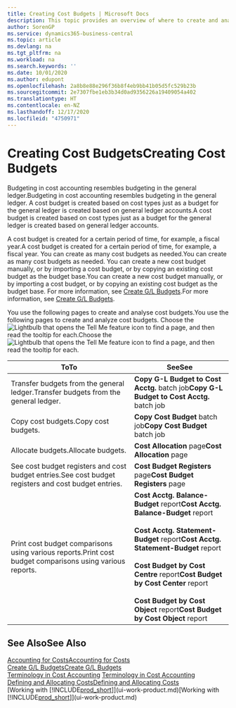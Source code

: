 ```yaml
---
title: Creating Cost Budgets | Microsoft Docs
description: This topic provides an overview of where to create and analyse cost budgets.
author: SorenGP
ms.service: dynamics365-business-central
ms.topic: article
ms.devlang: na
ms.tgt_pltfrm: na
ms.workload: na
ms.search.keywords: ''
ms.date: 10/01/2020
ms.author: edupont
ms.openlocfilehash: 2a8b8e88e296f36b8f4eb9bb41b05d5fc529b23b
ms.sourcegitcommit: 2e7307fbe1eb3b34d0ad9356226a19409054a402
ms.translationtype: HT
ms.contentlocale: en-NZ
ms.lasthandoff: 12/17/2020
ms.locfileid: "4750971"
---
```

# <a name="creating-cost-budgets"></a><span data-ttu-id="2ccb6-103">Creating Cost Budgets</span><span class="sxs-lookup"><span data-stu-id="2ccb6-103">Creating Cost Budgets</span></span>
<span data-ttu-id="2ccb6-104">Budgeting in cost accounting resembles budgeting in the general ledger.</span><span class="sxs-lookup"><span data-stu-id="2ccb6-104">Budgeting in cost accounting resembles budgeting in the general ledger.</span></span> <span data-ttu-id="2ccb6-105">A cost budget is created based on cost types just as a budget for the general ledger is created based on general ledger accounts.</span><span class="sxs-lookup"><span data-stu-id="2ccb6-105">A cost budget is created based on cost types just as a budget for the general ledger is created based on general ledger accounts.</span></span>  

<span data-ttu-id="2ccb6-106">A cost budget is created for a certain period of time, for example, a fiscal year.</span><span class="sxs-lookup"><span data-stu-id="2ccb6-106">A cost budget is created for a certain period of time, for example, a fiscal year.</span></span> <span data-ttu-id="2ccb6-107">You can create as many cost budgets as needed.</span><span class="sxs-lookup"><span data-stu-id="2ccb6-107">You can create as many cost budgets as needed.</span></span> <span data-ttu-id="2ccb6-108">You can create a new cost budget manually, or by importing a cost budget, or by copying an existing cost budget as the budget base.</span><span class="sxs-lookup"><span data-stu-id="2ccb6-108">You can create a new cost budget manually, or by importing a cost budget, or by copying an existing cost budget as the budget base.</span></span> <span data-ttu-id="2ccb6-109">For more information, see [Create G/L Budgets](finance-how-create-budgets.md).</span><span class="sxs-lookup"><span data-stu-id="2ccb6-109">For more information, see [Create G/L Budgets](finance-how-create-budgets.md).</span></span>

<span data-ttu-id="2ccb6-110">You use the following pages to create and analyse cost budgets.</span><span class="sxs-lookup"><span data-stu-id="2ccb6-110">You use the following pages to create and analyze cost budgets.</span></span> <span data-ttu-id="2ccb6-111">Choose the ![Lightbulb that opens the Tell Me feature](media/ui-search/search_small.png "Tell me what you want to do") icon to find a page, and then read the tooltip for each.</span><span class="sxs-lookup"><span data-stu-id="2ccb6-111">Choose the ![Lightbulb that opens the Tell Me feature](media/ui-search/search_small.png "Tell me what you want to do") icon to find a page, and then read the tooltip for each.</span></span>

|<span data-ttu-id="2ccb6-112">To</span><span class="sxs-lookup"><span data-stu-id="2ccb6-112">To</span></span>|<span data-ttu-id="2ccb6-113">See</span><span class="sxs-lookup"><span data-stu-id="2ccb6-113">See</span></span>|  
|--------|---------|  
|<span data-ttu-id="2ccb6-114">Transfer budgets from the general ledger.</span><span class="sxs-lookup"><span data-stu-id="2ccb6-114">Transfer budgets from the general ledger.</span></span>|<span data-ttu-id="2ccb6-115">**Copy G-L Budget to Cost Acctg.** batch job</span><span class="sxs-lookup"><span data-stu-id="2ccb6-115">**Copy G-L Budget to Cost Acctg.** batch job</span></span>|  
|<span data-ttu-id="2ccb6-116">Copy cost budgets.</span><span class="sxs-lookup"><span data-stu-id="2ccb6-116">Copy cost budgets.</span></span>|<span data-ttu-id="2ccb6-117">**Copy Cost Budget** batch job</span><span class="sxs-lookup"><span data-stu-id="2ccb6-117">**Copy Cost Budget** batch job</span></span>|  
|<span data-ttu-id="2ccb6-118">Allocate budgets.</span><span class="sxs-lookup"><span data-stu-id="2ccb6-118">Allocate budgets.</span></span>|<span data-ttu-id="2ccb6-119">**Cost Allocation** page</span><span class="sxs-lookup"><span data-stu-id="2ccb6-119">**Cost Allocation** page</span></span>|  
|<span data-ttu-id="2ccb6-120">See cost budget registers and cost budget entries.</span><span class="sxs-lookup"><span data-stu-id="2ccb6-120">See cost budget registers and cost budget entries.</span></span>|<span data-ttu-id="2ccb6-121">**Cost Budget Registers** page</span><span class="sxs-lookup"><span data-stu-id="2ccb6-121">**Cost Budget Registers** page</span></span>|  
|<span data-ttu-id="2ccb6-122">Print cost budget comparisons using various reports.</span><span class="sxs-lookup"><span data-stu-id="2ccb6-122">Print cost budget comparisons using various reports.</span></span>|<span data-ttu-id="2ccb6-123">**Cost Acctg. Balance-Budget** report</span><span class="sxs-lookup"><span data-stu-id="2ccb6-123">**Cost Acctg. Balance-Budget** report</span></span><br /><br /> <span data-ttu-id="2ccb6-124">**Cost Acctg. Statement-Budget** report</span><span class="sxs-lookup"><span data-stu-id="2ccb6-124">**Cost Acctg. Statement-Budget** report</span></span><br /><br /> <span data-ttu-id="2ccb6-125">**Cost Budget by Cost Centre** report</span><span class="sxs-lookup"><span data-stu-id="2ccb6-125">**Cost Budget by Cost Center** report</span></span><br /><br /> <span data-ttu-id="2ccb6-126">**Cost Budget by Cost Object** report</span><span class="sxs-lookup"><span data-stu-id="2ccb6-126">**Cost Budget by Cost Object** report</span></span>|  

## <a name="see-also"></a><span data-ttu-id="2ccb6-127">See Also</span><span class="sxs-lookup"><span data-stu-id="2ccb6-127">See Also</span></span>  
[<span data-ttu-id="2ccb6-128">Accounting for Costs</span><span class="sxs-lookup"><span data-stu-id="2ccb6-128">Accounting for Costs</span></span>](finance-manage-cost-accounting.md)  
[<span data-ttu-id="2ccb6-129">Create G/L Budgets</span><span class="sxs-lookup"><span data-stu-id="2ccb6-129">Create G/L Budgets</span></span>](finance-how-create-budgets.md)  
<span data-ttu-id="2ccb6-130">[Terminology in Cost Accounting](finance-terminology-in-cost-accounting.md) </span><span class="sxs-lookup"><span data-stu-id="2ccb6-130">[Terminology in Cost Accounting](finance-terminology-in-cost-accounting.md) </span></span>  
[<span data-ttu-id="2ccb6-131">Defining and Allocating Costs</span><span class="sxs-lookup"><span data-stu-id="2ccb6-131">Defining and Allocating Costs</span></span>](finance-define-and-allocate-costs.md)  
<span data-ttu-id="2ccb6-132">[Working with [!INCLUDE[prod_short](includes/prod_short.md)]](ui-work-product.md)</span><span class="sxs-lookup"><span data-stu-id="2ccb6-132">[Working with [!INCLUDE[prod_short](includes/prod_short.md)]](ui-work-product.md)</span></span>
